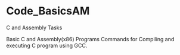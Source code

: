 # Code_BasicsAM
C and Assembly Tasks

Basic C and Assembly(x86) Programs 
Commands for Compiling and executing C program using GCC.
